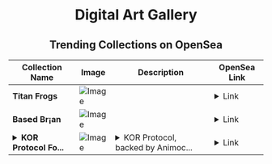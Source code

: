 <div align="center">

# Digital Art Gallery

## Trending Collections on OpenSea

| Collection Name                       | Image                                                                                     | Description                       | OpenSea Link                                                                                          |
|---------------------------------------|-------------------------------------------------------------------------------------------|-----------------------------------|--------------------------------------------------------------------------------------------------------|
| **Titan Frogs** | ![Image](https://i.seadn.io/s/raw/files/a2b1cdf588dc330e08b5c62e43385431.png?w=500&auto=format?w=200&auto=format) |  | <details><summary>Link</summary>[Titan Frogs](https://opensea.io/collection/titan-frogs-145)</details> |
| **Bas𝗲d Br¡an** | ![Image](https://i.seadn.io/s/raw/files/6f081515996a70666e8fee3f96b2a0e6.png?w=500&auto=format?w=200&auto=format) |  | <details><summary>Link</summary>[Bas𝗲d Br¡an](https://opensea.io/collection/based-br-an-11)</details> |
| **<details><summary>KOR Protocol Fo...</summary>KOR Protocol Founders Pass</details>** | ![Image](https://i.seadn.io/s/raw/files/da76c720ec25b68537b729cc6e94b409.png?w=500&auto=format?w=200&auto=format) | <details><summary>KOR Protocol, backed by Animoc...</summary>KOR Protocol, backed by Animoca Brands, is a revolutionary entertainment infrastructure that empowers creators like Black Mirror and deadmau5 to manage, distribute, and monetize their IPs on-chain using AI-driven tools and applications. The KOR Protocol Founders Pass grants holders exclusive benefits, including early access to cutting-edge tools, VIP privileges for network launches and partnerships, and many more.</details> | <details><summary>Link</summary>[KOR Protocol Founders Pass](https://opensea.io/collection/kor-protocol-founders-pass-8)</details> |

</div>